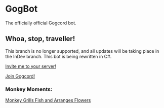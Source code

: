 # GogBot
The officially official Gogcord bot.

## Whoa, stop, traveller!
This branch is no longer supported, and all updates will be taking place in the InDev branch. This bot is being rewritten in C#.
 
[Invite me to your server!](https://discord.com/api/oauth2/authorize?client_id=876318869294317579&permissions=8&scope=bot&#32;applications.commands)

[Join Gogcord!](https://discord.gg/gogcord)


### Monkey Moments:
[Monkey Grills Fish and Arranges Flowers](https://www.dailymotion.com/embed/video/xldcec)

